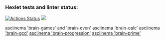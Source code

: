 ### Hexlet tests and linter status:
[![Actions Status](https://github.com/Tatyana1204/frontend-project-44/actions/workflows/hexlet-check.yml/badge.svg)](https://github.com/Tatyana1204/frontend-project-44/actions)
<a href="https://codeclimate.com/github/Tatyana1204/frontend-project-44/maintainability"><img src="https://api.codeclimate.com/v1/badges/29d4fe406e8c8a8e0e8b/maintainability" /></a>

<a href="https://asciinema.org/a/hbYhaqERV9XQeQSrQcFOAtNot">asciinema 'brain-games' and 'brain-even'</a>
<a href="https://asciinema.org/a/yTX2Kpd8B7PGlPYUq47xlc0rI">asciinema 'brain-calc'</a>
<a href="https://asciinema.org/a/uY35402vqCqKi9YJugTUbdIqI">asciinema 'brain-gcd'</a>
<a href="https://asciinema.org/a/CTXKPoacu1AqfWLiRUtf30L2z">asciinema 'brain-progression'</a>
<a href="https://asciinema.org/a/V6UncT464KXtHrSiwNvUrYyjz">asciinema 'brain-prime'</a>
